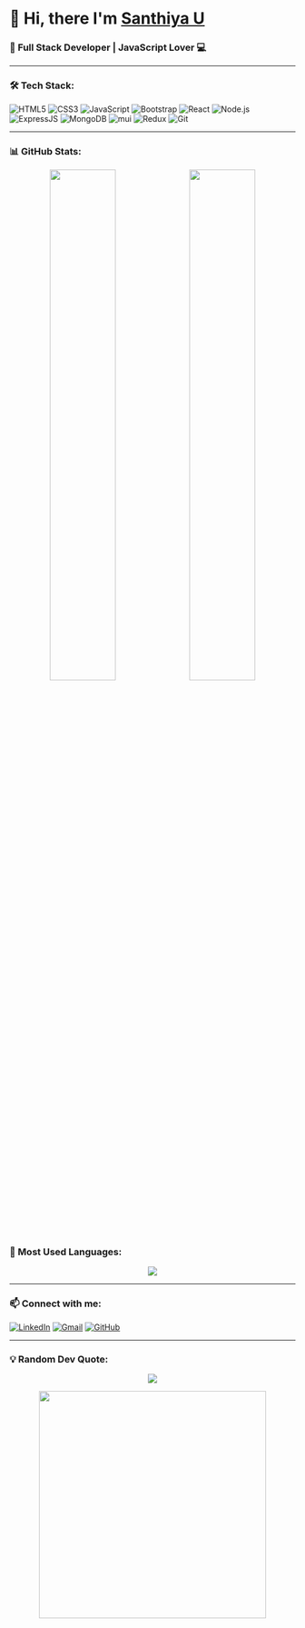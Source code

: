 <h1 align="left">👋 Hi, there I'm <a href="https://santhiya-u.netlify.app" target="_blank"> Santhiya U </a></h1>
<h3 align="left">🚀 Full Stack Developer | JavaScript Lover 💻</h3>

---

### 🛠 Tech Stack:
![HTML5](https://img.shields.io/badge/html5-%23E34F26.svg?style=for-the-badge&logo=html5&logoColor=white)
![CSS3](https://img.shields.io/badge/css3-%231572B6.svg?style=for-the-badge&logo=css3&logoColor=white)
![JavaScript](https://img.shields.io/badge/JavaScript-F7DF1E?style=for-the-badge&logo=javascript&logoColor=black)
![Bootstrap](https://img.shields.io/badge/bootstrap-%23563D7C.svg?style=for-the-badge&logo=bootstrap&logoColor=white)
![React](https://img.shields.io/badge/React-61DAFB?style=for-the-badge&logo=react&logoColor=white)
![Node.js](https://img.shields.io/badge/Node.js-339933?style=for-the-badge&logo=node.js&logoColor=white)
![ExpressJS](https://img.shields.io/badge/Express.js-000000?style=for-the-badge&logo=express&logoColor=white)
![MongoDB](https://img.shields.io/badge/MongoDB-47A248?style=for-the-badge&logo=mongodb&logoColor=white)
![mui](https://img.shields.io/badge/Material%20UI-007FFF?style=for-the-badge&logo=mui&logoColor=white)
![Redux](https://img.shields.io/badge/Redux-593D88?style=for-the-badge&logo=redux&logoColor=white)
![Git](https://img.shields.io/badge/Git-F05032?style=for-the-badge&logo=git&logoColor=white)

---

### 📊 GitHub Stats:
<p align="center">
  <img width="48%" src="https://github-readme-stats.vercel.app/api?username=usanthiya&show_icons=true&theme=radical" />
  <img width="48%" src="https://github-readme-streak-stats.herokuapp.com/?user=usanthiya&theme=radical" />
</p>

### 🚀 Most Used Languages:
<p align="center">
  <img src="https://github-readme-stats.vercel.app/api/top-langs/?username=usanthiya&layout=compact&theme=radical" />
</p>

---

### 📫 Connect with me:
[![LinkedIn](https://img.shields.io/badge/LinkedIn-%230077B5.svg?style=for-the-badge&logo=linkedin&logoColor=white)](https://www.linkedin.com/in/usanthiya/)
[![Gmail](https://img.shields.io/badge/Gmail-D14836?style=for-the-badge&logo=gmail&logoColor=white)](mailto:santhiyaudhya1@gmail.com)
[![GitHub](https://img.shields.io/badge/GitHub-181717?style=for-the-badge&logo=github&logoColor=white)](https://github.com/usanthiya)

---

### 💡 Random Dev Quote:
<p align="center">
  <img src="https://quotes-github-readme.vercel.app/api?type=horizontal&theme=radical" />
</p>

<p align="center">
<img src="https://media.giphy.com/media/MIGbtLZoVjbl0bYbAd/giphy.gif" width="400">
</p>
